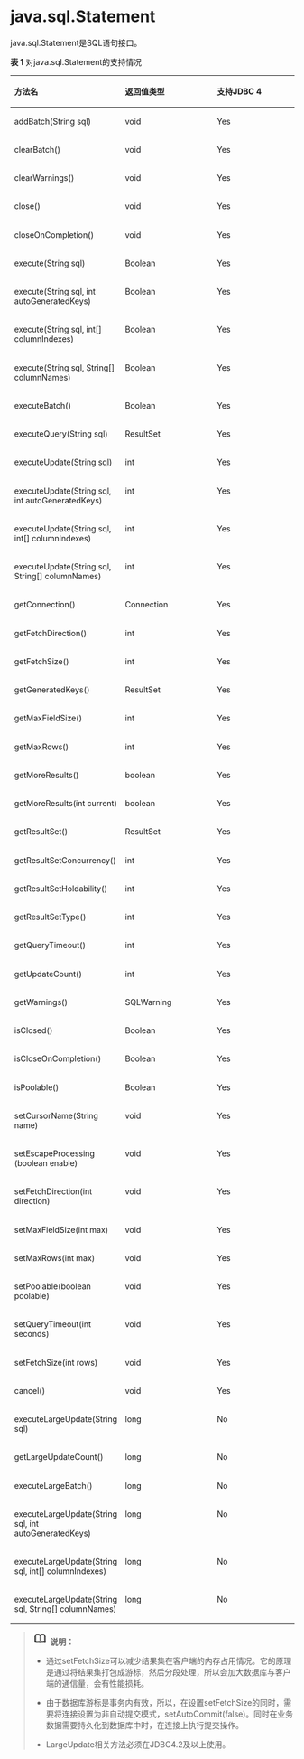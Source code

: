 # java.sql.Statement

java.sql.Statement是SQL语句接口。

**表 1**  对java.sql.Statement的支持情况

<a name="zh-cn_topic_0237120398_zh-cn_topic_0213179164_zh-cn_topic_0189250755_zh-cn_topic_0059777679_zh-cn_topic_0058965266_table29004196"></a>
<table><thead align="left"><tr id="zh-cn_topic_0237120398_zh-cn_topic_0213179164_zh-cn_topic_0189250755_zh-cn_topic_0059777679_zh-cn_topic_0058965266_row609630"><th class="cellrowborder" valign="top" width="32.22%" id="mcps1.2.4.1.1"><p id="zh-cn_topic_0237120398_zh-cn_topic_0213179164_zh-cn_topic_0189250755_zh-cn_topic_0059777679_zh-cn_topic_0058965266_p1185663"><a name="zh-cn_topic_0237120398_zh-cn_topic_0213179164_zh-cn_topic_0189250755_zh-cn_topic_0059777679_zh-cn_topic_0058965266_p1185663"></a><a name="zh-cn_topic_0237120398_zh-cn_topic_0213179164_zh-cn_topic_0189250755_zh-cn_topic_0059777679_zh-cn_topic_0058965266_p1185663"></a><b>方法名</b></p>
</th>
<th class="cellrowborder" valign="top" width="35.18%" id="mcps1.2.4.1.2"><p id="zh-cn_topic_0237120398_zh-cn_topic_0213179164_zh-cn_topic_0189250755_zh-cn_topic_0059777679_zh-cn_topic_0058965266_p27392696"><a name="zh-cn_topic_0237120398_zh-cn_topic_0213179164_zh-cn_topic_0189250755_zh-cn_topic_0059777679_zh-cn_topic_0058965266_p27392696"></a><a name="zh-cn_topic_0237120398_zh-cn_topic_0213179164_zh-cn_topic_0189250755_zh-cn_topic_0059777679_zh-cn_topic_0058965266_p27392696"></a><b>返回值类型</b></p>
</th>
<th class="cellrowborder" valign="top" width="32.6%" id="mcps1.2.4.1.3"><p id="zh-cn_topic_0237120398_zh-cn_topic_0213179164_zh-cn_topic_0189250755_zh-cn_topic_0059777679_zh-cn_topic_0058965266_p25146373"><a name="zh-cn_topic_0237120398_zh-cn_topic_0213179164_zh-cn_topic_0189250755_zh-cn_topic_0059777679_zh-cn_topic_0058965266_p25146373"></a><a name="zh-cn_topic_0237120398_zh-cn_topic_0213179164_zh-cn_topic_0189250755_zh-cn_topic_0059777679_zh-cn_topic_0058965266_p25146373"></a><b>支持JDBC 4</b></p>
</th>
</tr>
</thead>
<tbody><tr id="row1940543416342"><td class="cellrowborder" valign="top" width="32.22%" headers="mcps1.2.4.1.1 "><p id="p640523423416"><a name="p640523423416"></a><a name="p640523423416"></a>addBatch​(String sql)</p>
</td>
<td class="cellrowborder" valign="top" width="35.18%" headers="mcps1.2.4.1.2 "><p id="p540512346348"><a name="p540512346348"></a><a name="p540512346348"></a>void</p>
</td>
<td class="cellrowborder" valign="top" width="32.6%" headers="mcps1.2.4.1.3 "><p id="p440673403415"><a name="p440673403415"></a><a name="p440673403415"></a>Yes</p>
</td>
</tr>
<tr id="row191321120183514"><td class="cellrowborder" valign="top" width="32.22%" headers="mcps1.2.4.1.1 "><p id="p1613210202354"><a name="p1613210202354"></a><a name="p1613210202354"></a>clearBatch()</p>
</td>
<td class="cellrowborder" valign="top" width="35.18%" headers="mcps1.2.4.1.2 "><p id="p181329200354"><a name="p181329200354"></a><a name="p181329200354"></a>void</p>
</td>
<td class="cellrowborder" valign="top" width="32.6%" headers="mcps1.2.4.1.3 "><p id="p16132112015350"><a name="p16132112015350"></a><a name="p16132112015350"></a>Yes</p>
</td>
</tr>
<tr id="row5284032103510"><td class="cellrowborder" valign="top" width="32.22%" headers="mcps1.2.4.1.1 "><p id="p428493293511"><a name="p428493293511"></a><a name="p428493293511"></a>clearWarnings()</p>
</td>
<td class="cellrowborder" valign="top" width="35.18%" headers="mcps1.2.4.1.2 "><p id="p1528423233512"><a name="p1528423233512"></a><a name="p1528423233512"></a>void</p>
</td>
<td class="cellrowborder" valign="top" width="32.6%" headers="mcps1.2.4.1.3 "><p id="p1628473218353"><a name="p1628473218353"></a><a name="p1628473218353"></a>Yes</p>
</td>
</tr>
<tr id="zh-cn_topic_0237120398_zh-cn_topic_0213179164_zh-cn_topic_0189250755_zh-cn_topic_0059777679_zh-cn_topic_0058965266_row37638936"><td class="cellrowborder" valign="top" width="32.22%" headers="mcps1.2.4.1.1 "><p id="zh-cn_topic_0237120398_zh-cn_topic_0213179164_zh-cn_topic_0189250755_zh-cn_topic_0059777679_zh-cn_topic_0058965266_p24508923"><a name="zh-cn_topic_0237120398_zh-cn_topic_0213179164_zh-cn_topic_0189250755_zh-cn_topic_0059777679_zh-cn_topic_0058965266_p24508923"></a><a name="zh-cn_topic_0237120398_zh-cn_topic_0213179164_zh-cn_topic_0189250755_zh-cn_topic_0059777679_zh-cn_topic_0058965266_p24508923"></a>close()</p>
</td>
<td class="cellrowborder" valign="top" width="35.18%" headers="mcps1.2.4.1.2 "><p id="zh-cn_topic_0237120398_zh-cn_topic_0213179164_zh-cn_topic_0189250755_zh-cn_topic_0059777679_zh-cn_topic_0058965266_p21120241"><a name="zh-cn_topic_0237120398_zh-cn_topic_0213179164_zh-cn_topic_0189250755_zh-cn_topic_0059777679_zh-cn_topic_0058965266_p21120241"></a><a name="zh-cn_topic_0237120398_zh-cn_topic_0213179164_zh-cn_topic_0189250755_zh-cn_topic_0059777679_zh-cn_topic_0058965266_p21120241"></a>void</p>
</td>
<td class="cellrowborder" valign="top" width="32.6%" headers="mcps1.2.4.1.3 "><p id="zh-cn_topic_0237120398_zh-cn_topic_0213179164_zh-cn_topic_0189250755_zh-cn_topic_0059777679_zh-cn_topic_0058965266_p42500988"><a name="zh-cn_topic_0237120398_zh-cn_topic_0213179164_zh-cn_topic_0189250755_zh-cn_topic_0059777679_zh-cn_topic_0058965266_p42500988"></a><a name="zh-cn_topic_0237120398_zh-cn_topic_0213179164_zh-cn_topic_0189250755_zh-cn_topic_0059777679_zh-cn_topic_0058965266_p42500988"></a>Yes</p>
</td>
</tr>
<tr id="row847713073613"><td class="cellrowborder" valign="top" width="32.22%" headers="mcps1.2.4.1.1 "><p id="p13477133073618"><a name="p13477133073618"></a><a name="p13477133073618"></a>closeOnCompletion()</p>
</td>
<td class="cellrowborder" valign="top" width="35.18%" headers="mcps1.2.4.1.2 "><p id="p94772030133610"><a name="p94772030133610"></a><a name="p94772030133610"></a>void</p>
</td>
<td class="cellrowborder" valign="top" width="32.6%" headers="mcps1.2.4.1.3 "><p id="p124771930103611"><a name="p124771930103611"></a><a name="p124771930103611"></a>Yes</p>
</td>
</tr>
<tr id="zh-cn_topic_0237120398_zh-cn_topic_0213179164_zh-cn_topic_0189250755_zh-cn_topic_0059777679_zh-cn_topic_0058965266_row37959876"><td class="cellrowborder" valign="top" width="32.22%" headers="mcps1.2.4.1.1 "><p id="zh-cn_topic_0237120398_zh-cn_topic_0213179164_zh-cn_topic_0189250755_zh-cn_topic_0059777679_zh-cn_topic_0058965266_p16000688"><a name="zh-cn_topic_0237120398_zh-cn_topic_0213179164_zh-cn_topic_0189250755_zh-cn_topic_0059777679_zh-cn_topic_0058965266_p16000688"></a><a name="zh-cn_topic_0237120398_zh-cn_topic_0213179164_zh-cn_topic_0189250755_zh-cn_topic_0059777679_zh-cn_topic_0058965266_p16000688"></a>execute(String sql)</p>
</td>
<td class="cellrowborder" valign="top" width="35.18%" headers="mcps1.2.4.1.2 "><p id="zh-cn_topic_0237120398_zh-cn_topic_0213179164_zh-cn_topic_0189250755_zh-cn_topic_0059777679_zh-cn_topic_0058965266_p61133019"><a name="zh-cn_topic_0237120398_zh-cn_topic_0213179164_zh-cn_topic_0189250755_zh-cn_topic_0059777679_zh-cn_topic_0058965266_p61133019"></a><a name="zh-cn_topic_0237120398_zh-cn_topic_0213179164_zh-cn_topic_0189250755_zh-cn_topic_0059777679_zh-cn_topic_0058965266_p61133019"></a><span id="zh-cn_topic_0237120398_zh-cn_topic_0213179164_zh-cn_topic_0189250755_text8662312165011"><a name="zh-cn_topic_0237120398_zh-cn_topic_0213179164_zh-cn_topic_0189250755_text8662312165011"></a><a name="zh-cn_topic_0237120398_zh-cn_topic_0213179164_zh-cn_topic_0189250755_text8662312165011"></a>Boolean</span></p>
</td>
<td class="cellrowborder" valign="top" width="32.6%" headers="mcps1.2.4.1.3 "><p id="zh-cn_topic_0237120398_zh-cn_topic_0213179164_zh-cn_topic_0189250755_zh-cn_topic_0059777679_zh-cn_topic_0058965266_p23615318"><a name="zh-cn_topic_0237120398_zh-cn_topic_0213179164_zh-cn_topic_0189250755_zh-cn_topic_0059777679_zh-cn_topic_0058965266_p23615318"></a><a name="zh-cn_topic_0237120398_zh-cn_topic_0213179164_zh-cn_topic_0189250755_zh-cn_topic_0059777679_zh-cn_topic_0058965266_p23615318"></a>Yes</p>
</td>
</tr>
<tr id="row1690211123385"><td class="cellrowborder" valign="top" width="32.22%" headers="mcps1.2.4.1.1 "><p id="p4902112173814"><a name="p4902112173814"></a><a name="p4902112173814"></a>execute​(String sql, int autoGeneratedKeys)</p>
</td>
<td class="cellrowborder" valign="top" width="35.18%" headers="mcps1.2.4.1.2 "><p id="p1290211128387"><a name="p1290211128387"></a><a name="p1290211128387"></a><span id="text9800162923817"><a name="text9800162923817"></a><a name="text9800162923817"></a>Boolean</span></p>
</td>
<td class="cellrowborder" valign="top" width="32.6%" headers="mcps1.2.4.1.3 "><p id="p11902121213815"><a name="p11902121213815"></a><a name="p11902121213815"></a>Yes</p>
</td>
</tr>
<tr id="row16314163933820"><td class="cellrowborder" valign="top" width="32.22%" headers="mcps1.2.4.1.1 "><p id="p331413923819"><a name="p331413923819"></a><a name="p331413923819"></a>execute​(String sql, int[] columnIndexes)</p>
</td>
<td class="cellrowborder" valign="top" width="35.18%" headers="mcps1.2.4.1.2 "><p id="p9314839203818"><a name="p9314839203818"></a><a name="p9314839203818"></a><span id="text334154973819"><a name="text334154973819"></a><a name="text334154973819"></a>Boolean</span></p>
</td>
<td class="cellrowborder" valign="top" width="32.6%" headers="mcps1.2.4.1.3 "><p id="p163147397386"><a name="p163147397386"></a><a name="p163147397386"></a>Yes</p>
</td>
</tr>
<tr id="row267415216383"><td class="cellrowborder" valign="top" width="32.22%" headers="mcps1.2.4.1.1 "><p id="p106741552103810"><a name="p106741552103810"></a><a name="p106741552103810"></a>execute​(String sql, String[] columnNames)</p>
</td>
<td class="cellrowborder" valign="top" width="35.18%" headers="mcps1.2.4.1.2 "><p id="p1067410528388"><a name="p1067410528388"></a><a name="p1067410528388"></a><span id="text1766515053910"><a name="text1766515053910"></a><a name="text1766515053910"></a>Boolean</span></p>
</td>
<td class="cellrowborder" valign="top" width="32.6%" headers="mcps1.2.4.1.3 "><p id="p1467445243820"><a name="p1467445243820"></a><a name="p1467445243820"></a>Yes</p>
</td>
</tr>
<tr id="row147485103913"><td class="cellrowborder" valign="top" width="32.22%" headers="mcps1.2.4.1.1 "><p id="p97495133918"><a name="p97495133918"></a><a name="p97495133918"></a>executeBatch()</p>
</td>
<td class="cellrowborder" valign="top" width="35.18%" headers="mcps1.2.4.1.2 "><p id="p197410563915"><a name="p197410563915"></a><a name="p197410563915"></a><span id="text12823334203913"><a name="text12823334203913"></a><a name="text12823334203913"></a>Boolean</span></p>
</td>
<td class="cellrowborder" valign="top" width="32.6%" headers="mcps1.2.4.1.3 "><p id="p177419543916"><a name="p177419543916"></a><a name="p177419543916"></a>Yes</p>
</td>
</tr>
<tr id="zh-cn_topic_0237120398_zh-cn_topic_0213179164_zh-cn_topic_0189250755_zh-cn_topic_0059777679_zh-cn_topic_0058965266_row43652314"><td class="cellrowborder" valign="top" width="32.22%" headers="mcps1.2.4.1.1 "><p id="zh-cn_topic_0237120398_zh-cn_topic_0213179164_zh-cn_topic_0189250755_zh-cn_topic_0059777679_zh-cn_topic_0058965266_p58916306"><a name="zh-cn_topic_0237120398_zh-cn_topic_0213179164_zh-cn_topic_0189250755_zh-cn_topic_0059777679_zh-cn_topic_0058965266_p58916306"></a><a name="zh-cn_topic_0237120398_zh-cn_topic_0213179164_zh-cn_topic_0189250755_zh-cn_topic_0059777679_zh-cn_topic_0058965266_p58916306"></a>executeQuery(String sql)</p>
</td>
<td class="cellrowborder" valign="top" width="35.18%" headers="mcps1.2.4.1.2 "><p id="zh-cn_topic_0237120398_zh-cn_topic_0213179164_zh-cn_topic_0189250755_zh-cn_topic_0059777679_zh-cn_topic_0058965266_p33934608"><a name="zh-cn_topic_0237120398_zh-cn_topic_0213179164_zh-cn_topic_0189250755_zh-cn_topic_0059777679_zh-cn_topic_0058965266_p33934608"></a><a name="zh-cn_topic_0237120398_zh-cn_topic_0213179164_zh-cn_topic_0189250755_zh-cn_topic_0059777679_zh-cn_topic_0058965266_p33934608"></a>ResultSet</p>
</td>
<td class="cellrowborder" valign="top" width="32.6%" headers="mcps1.2.4.1.3 "><p id="zh-cn_topic_0237120398_zh-cn_topic_0213179164_zh-cn_topic_0189250755_zh-cn_topic_0059777679_zh-cn_topic_0058965266_p39492775"><a name="zh-cn_topic_0237120398_zh-cn_topic_0213179164_zh-cn_topic_0189250755_zh-cn_topic_0059777679_zh-cn_topic_0058965266_p39492775"></a><a name="zh-cn_topic_0237120398_zh-cn_topic_0213179164_zh-cn_topic_0189250755_zh-cn_topic_0059777679_zh-cn_topic_0058965266_p39492775"></a>Yes</p>
</td>
</tr>
<tr id="zh-cn_topic_0237120398_zh-cn_topic_0213179164_zh-cn_topic_0189250755_zh-cn_topic_0059777679_zh-cn_topic_0058965266_row12742307"><td class="cellrowborder" valign="top" width="32.22%" headers="mcps1.2.4.1.1 "><p id="zh-cn_topic_0237120398_zh-cn_topic_0213179164_zh-cn_topic_0189250755_zh-cn_topic_0059777679_zh-cn_topic_0058965266_p59468506"><a name="zh-cn_topic_0237120398_zh-cn_topic_0213179164_zh-cn_topic_0189250755_zh-cn_topic_0059777679_zh-cn_topic_0058965266_p59468506"></a><a name="zh-cn_topic_0237120398_zh-cn_topic_0213179164_zh-cn_topic_0189250755_zh-cn_topic_0059777679_zh-cn_topic_0058965266_p59468506"></a>executeUpdate(String sql)</p>
</td>
<td class="cellrowborder" valign="top" width="35.18%" headers="mcps1.2.4.1.2 "><p id="zh-cn_topic_0237120398_zh-cn_topic_0213179164_zh-cn_topic_0189250755_zh-cn_topic_0059777679_zh-cn_topic_0058965266_p51032441"><a name="zh-cn_topic_0237120398_zh-cn_topic_0213179164_zh-cn_topic_0189250755_zh-cn_topic_0059777679_zh-cn_topic_0058965266_p51032441"></a><a name="zh-cn_topic_0237120398_zh-cn_topic_0213179164_zh-cn_topic_0189250755_zh-cn_topic_0059777679_zh-cn_topic_0058965266_p51032441"></a>int</p>
</td>
<td class="cellrowborder" valign="top" width="32.6%" headers="mcps1.2.4.1.3 "><p id="zh-cn_topic_0237120398_zh-cn_topic_0213179164_zh-cn_topic_0189250755_zh-cn_topic_0059777679_zh-cn_topic_0058965266_p25652689"><a name="zh-cn_topic_0237120398_zh-cn_topic_0213179164_zh-cn_topic_0189250755_zh-cn_topic_0059777679_zh-cn_topic_0058965266_p25652689"></a><a name="zh-cn_topic_0237120398_zh-cn_topic_0213179164_zh-cn_topic_0189250755_zh-cn_topic_0059777679_zh-cn_topic_0058965266_p25652689"></a>Yes</p>
</td>
</tr>
<tr id="row1276495816395"><td class="cellrowborder" valign="top" width="32.22%" headers="mcps1.2.4.1.1 "><p id="p117648584396"><a name="p117648584396"></a><a name="p117648584396"></a>executeUpdate​(String sql, int autoGeneratedKeys)</p>
</td>
<td class="cellrowborder" valign="top" width="35.18%" headers="mcps1.2.4.1.2 "><p id="p1076413584397"><a name="p1076413584397"></a><a name="p1076413584397"></a>int</p>
</td>
<td class="cellrowborder" valign="top" width="32.6%" headers="mcps1.2.4.1.3 "><p id="p177641658143910"><a name="p177641658143910"></a><a name="p177641658143910"></a>Yes</p>
</td>
</tr>
<tr id="row12111348134017"><td class="cellrowborder" valign="top" width="32.22%" headers="mcps1.2.4.1.1 "><p id="p191274813407"><a name="p191274813407"></a><a name="p191274813407"></a>executeUpdate​(String sql, int[] columnIndexes)</p>
</td>
<td class="cellrowborder" valign="top" width="35.18%" headers="mcps1.2.4.1.2 "><p id="p191224814018"><a name="p191224814018"></a><a name="p191224814018"></a>int</p>
</td>
<td class="cellrowborder" valign="top" width="32.6%" headers="mcps1.2.4.1.3 "><p id="p141224834015"><a name="p141224834015"></a><a name="p141224834015"></a>Yes</p>
</td>
</tr>
<tr id="row12396181111416"><td class="cellrowborder" valign="top" width="32.22%" headers="mcps1.2.4.1.1 "><p id="p43961211174111"><a name="p43961211174111"></a><a name="p43961211174111"></a>executeUpdate​(String sql, String[] columnNames)</p>
</td>
<td class="cellrowborder" valign="top" width="35.18%" headers="mcps1.2.4.1.2 "><p id="p10396131154111"><a name="p10396131154111"></a><a name="p10396131154111"></a>int</p>
</td>
<td class="cellrowborder" valign="top" width="32.6%" headers="mcps1.2.4.1.3 "><p id="p1839651194111"><a name="p1839651194111"></a><a name="p1839651194111"></a>Yes</p>
</td>
</tr>
<tr id="zh-cn_topic_0237120398_zh-cn_topic_0213179164_zh-cn_topic_0189250755_zh-cn_topic_0059777679_zh-cn_topic_0058965266_row17415287"><td class="cellrowborder" valign="top" width="32.22%" headers="mcps1.2.4.1.1 "><p id="zh-cn_topic_0237120398_zh-cn_topic_0213179164_zh-cn_topic_0189250755_zh-cn_topic_0059777679_zh-cn_topic_0058965266_p32431541"><a name="zh-cn_topic_0237120398_zh-cn_topic_0213179164_zh-cn_topic_0189250755_zh-cn_topic_0059777679_zh-cn_topic_0058965266_p32431541"></a><a name="zh-cn_topic_0237120398_zh-cn_topic_0213179164_zh-cn_topic_0189250755_zh-cn_topic_0059777679_zh-cn_topic_0058965266_p32431541"></a>getConnection()</p>
</td>
<td class="cellrowborder" valign="top" width="35.18%" headers="mcps1.2.4.1.2 "><p id="zh-cn_topic_0237120398_zh-cn_topic_0213179164_zh-cn_topic_0189250755_zh-cn_topic_0059777679_zh-cn_topic_0058965266_p29842167"><a name="zh-cn_topic_0237120398_zh-cn_topic_0213179164_zh-cn_topic_0189250755_zh-cn_topic_0059777679_zh-cn_topic_0058965266_p29842167"></a><a name="zh-cn_topic_0237120398_zh-cn_topic_0213179164_zh-cn_topic_0189250755_zh-cn_topic_0059777679_zh-cn_topic_0058965266_p29842167"></a>Connection</p>
</td>
<td class="cellrowborder" valign="top" width="32.6%" headers="mcps1.2.4.1.3 "><p id="zh-cn_topic_0237120398_zh-cn_topic_0213179164_zh-cn_topic_0189250755_zh-cn_topic_0059777679_zh-cn_topic_0058965266_p3770917"><a name="zh-cn_topic_0237120398_zh-cn_topic_0213179164_zh-cn_topic_0189250755_zh-cn_topic_0059777679_zh-cn_topic_0058965266_p3770917"></a><a name="zh-cn_topic_0237120398_zh-cn_topic_0213179164_zh-cn_topic_0189250755_zh-cn_topic_0059777679_zh-cn_topic_0058965266_p3770917"></a>Yes</p>
</td>
</tr>
<tr id="row17536174710412"><td class="cellrowborder" valign="top" width="32.22%" headers="mcps1.2.4.1.1 "><p id="p4536134711413"><a name="p4536134711413"></a><a name="p4536134711413"></a>getFetchDirection()</p>
</td>
<td class="cellrowborder" valign="top" width="35.18%" headers="mcps1.2.4.1.2 "><p id="p1053694717419"><a name="p1053694717419"></a><a name="p1053694717419"></a>int</p>
</td>
<td class="cellrowborder" valign="top" width="32.6%" headers="mcps1.2.4.1.3 "><p id="p155362471419"><a name="p155362471419"></a><a name="p155362471419"></a>Yes</p>
</td>
</tr>
<tr id="row1455316813421"><td class="cellrowborder" valign="top" width="32.22%" headers="mcps1.2.4.1.1 "><p id="p255319812424"><a name="p255319812424"></a><a name="p255319812424"></a>getFetchSize()</p>
</td>
<td class="cellrowborder" valign="top" width="35.18%" headers="mcps1.2.4.1.2 "><p id="p135538884211"><a name="p135538884211"></a><a name="p135538884211"></a>int</p>
</td>
<td class="cellrowborder" valign="top" width="32.6%" headers="mcps1.2.4.1.3 "><p id="p155368194213"><a name="p155368194213"></a><a name="p155368194213"></a>Yes</p>
</td>
</tr>
<tr id="row17436142416421"><td class="cellrowborder" valign="top" width="32.22%" headers="mcps1.2.4.1.1 "><p id="p143632418421"><a name="p143632418421"></a><a name="p143632418421"></a>getGeneratedKeys()</p>
</td>
<td class="cellrowborder" valign="top" width="35.18%" headers="mcps1.2.4.1.2 "><p id="p5436202419423"><a name="p5436202419423"></a><a name="p5436202419423"></a>ResultSet</p>
</td>
<td class="cellrowborder" valign="top" width="32.6%" headers="mcps1.2.4.1.3 "><p id="p1143614244421"><a name="p1143614244421"></a><a name="p1143614244421"></a>Yes</p>
</td>
</tr>
<tr id="row1063114444219"><td class="cellrowborder" valign="top" width="32.22%" headers="mcps1.2.4.1.1 "><p id="p363134464215"><a name="p363134464215"></a><a name="p363134464215"></a>getMaxFieldSize()</p>
</td>
<td class="cellrowborder" valign="top" width="35.18%" headers="mcps1.2.4.1.2 "><p id="p56317447426"><a name="p56317447426"></a><a name="p56317447426"></a>int</p>
</td>
<td class="cellrowborder" valign="top" width="32.6%" headers="mcps1.2.4.1.3 "><p id="p563744134215"><a name="p563744134215"></a><a name="p563744134215"></a>Yes</p>
</td>
</tr>
<tr id="row14501131124313"><td class="cellrowborder" valign="top" width="32.22%" headers="mcps1.2.4.1.1 "><p id="p2700103516431"><a name="p2700103516431"></a><a name="p2700103516431"></a>getMaxRows()</p>
</td>
<td class="cellrowborder" valign="top" width="35.18%" headers="mcps1.2.4.1.2 "><p id="p19841957114314"><a name="p19841957114314"></a><a name="p19841957114314"></a>int</p>
</td>
<td class="cellrowborder" valign="top" width="32.6%" headers="mcps1.2.4.1.3 "><p id="p13501116437"><a name="p13501116437"></a><a name="p13501116437"></a>Yes</p>
</td>
</tr>
<tr id="row175816190430"><td class="cellrowborder" valign="top" width="32.22%" headers="mcps1.2.4.1.1 "><p id="p1270013516438"><a name="p1270013516438"></a><a name="p1270013516438"></a>getMoreResults()</p>
</td>
<td class="cellrowborder" valign="top" width="35.18%" headers="mcps1.2.4.1.2 "><p id="p085135713431"><a name="p085135713431"></a><a name="p085135713431"></a>boolean</p>
</td>
<td class="cellrowborder" valign="top" width="32.6%" headers="mcps1.2.4.1.3 "><p id="p358419194310"><a name="p358419194310"></a><a name="p358419194310"></a>Yes</p>
</td>
</tr>
<tr id="row1559682664313"><td class="cellrowborder" valign="top" width="32.22%" headers="mcps1.2.4.1.1 "><p id="p1701635124314"><a name="p1701635124314"></a><a name="p1701635124314"></a>getMoreResults​(int current)</p>
</td>
<td class="cellrowborder" valign="top" width="35.18%" headers="mcps1.2.4.1.2 "><p id="p128515572430"><a name="p128515572430"></a><a name="p128515572430"></a>boolean</p>
</td>
<td class="cellrowborder" valign="top" width="32.6%" headers="mcps1.2.4.1.3 "><p id="p1559632610438"><a name="p1559632610438"></a><a name="p1559632610438"></a>Yes</p>
</td>
</tr>
<tr id="zh-cn_topic_0237120398_zh-cn_topic_0213179164_zh-cn_topic_0189250755_zh-cn_topic_0059777679_zh-cn_topic_0058965266_row65640894"><td class="cellrowborder" valign="top" width="32.22%" headers="mcps1.2.4.1.1 "><p id="zh-cn_topic_0237120398_zh-cn_topic_0213179164_zh-cn_topic_0189250755_zh-cn_topic_0059777679_zh-cn_topic_0058965266_p8880240"><a name="zh-cn_topic_0237120398_zh-cn_topic_0213179164_zh-cn_topic_0189250755_zh-cn_topic_0059777679_zh-cn_topic_0058965266_p8880240"></a><a name="zh-cn_topic_0237120398_zh-cn_topic_0213179164_zh-cn_topic_0189250755_zh-cn_topic_0059777679_zh-cn_topic_0058965266_p8880240"></a>getResultSet()</p>
</td>
<td class="cellrowborder" valign="top" width="35.18%" headers="mcps1.2.4.1.2 "><p id="zh-cn_topic_0237120398_zh-cn_topic_0213179164_zh-cn_topic_0189250755_zh-cn_topic_0059777679_zh-cn_topic_0058965266_p30949584"><a name="zh-cn_topic_0237120398_zh-cn_topic_0213179164_zh-cn_topic_0189250755_zh-cn_topic_0059777679_zh-cn_topic_0058965266_p30949584"></a><a name="zh-cn_topic_0237120398_zh-cn_topic_0213179164_zh-cn_topic_0189250755_zh-cn_topic_0059777679_zh-cn_topic_0058965266_p30949584"></a>ResultSet</p>
</td>
<td class="cellrowborder" valign="top" width="32.6%" headers="mcps1.2.4.1.3 "><p id="zh-cn_topic_0237120398_zh-cn_topic_0213179164_zh-cn_topic_0189250755_zh-cn_topic_0059777679_zh-cn_topic_0058965266_p15409505"><a name="zh-cn_topic_0237120398_zh-cn_topic_0213179164_zh-cn_topic_0189250755_zh-cn_topic_0059777679_zh-cn_topic_0058965266_p15409505"></a><a name="zh-cn_topic_0237120398_zh-cn_topic_0213179164_zh-cn_topic_0189250755_zh-cn_topic_0059777679_zh-cn_topic_0058965266_p15409505"></a>Yes</p>
</td>
</tr>
<tr id="row122941237174513"><td class="cellrowborder" valign="top" width="32.22%" headers="mcps1.2.4.1.1 "><p id="p10261556204516"><a name="p10261556204516"></a><a name="p10261556204516"></a>getResultSetConcurrency()</p>
</td>
<td class="cellrowborder" valign="top" width="35.18%" headers="mcps1.2.4.1.2 "><p id="p9804220466"><a name="p9804220466"></a><a name="p9804220466"></a>int</p>
</td>
<td class="cellrowborder" valign="top" width="32.6%" headers="mcps1.2.4.1.3 "><p id="p17294737154517"><a name="p17294737154517"></a><a name="p17294737154517"></a>Yes</p>
</td>
</tr>
<tr id="row978116405453"><td class="cellrowborder" valign="top" width="32.22%" headers="mcps1.2.4.1.1 "><p id="p6261756104515"><a name="p6261756104515"></a><a name="p6261756104515"></a>getResultSetHoldability()</p>
</td>
<td class="cellrowborder" valign="top" width="35.18%" headers="mcps1.2.4.1.2 "><p id="p68041828463"><a name="p68041828463"></a><a name="p68041828463"></a>int</p>
</td>
<td class="cellrowborder" valign="top" width="32.6%" headers="mcps1.2.4.1.3 "><p id="p15781640194512"><a name="p15781640194512"></a><a name="p15781640194512"></a>Yes</p>
</td>
</tr>
<tr id="row47071349174517"><td class="cellrowborder" valign="top" width="32.22%" headers="mcps1.2.4.1.1 "><p id="p192665654510"><a name="p192665654510"></a><a name="p192665654510"></a>getResultSetType()</p>
</td>
<td class="cellrowborder" valign="top" width="35.18%" headers="mcps1.2.4.1.2 "><p id="p158046214616"><a name="p158046214616"></a><a name="p158046214616"></a>int</p>
</td>
<td class="cellrowborder" valign="top" width="32.6%" headers="mcps1.2.4.1.3 "><p id="p370744924512"><a name="p370744924512"></a><a name="p370744924512"></a>Yes</p>
</td>
</tr>
<tr id="zh-cn_topic_0237120398_zh-cn_topic_0213179164_zh-cn_topic_0189250755_zh-cn_topic_0059777679_zh-cn_topic_0058965266_row6055731"><td class="cellrowborder" valign="top" width="32.22%" headers="mcps1.2.4.1.1 "><p id="zh-cn_topic_0237120398_zh-cn_topic_0213179164_zh-cn_topic_0189250755_zh-cn_topic_0059777679_zh-cn_topic_0058965266_p44295845"><a name="zh-cn_topic_0237120398_zh-cn_topic_0213179164_zh-cn_topic_0189250755_zh-cn_topic_0059777679_zh-cn_topic_0058965266_p44295845"></a><a name="zh-cn_topic_0237120398_zh-cn_topic_0213179164_zh-cn_topic_0189250755_zh-cn_topic_0059777679_zh-cn_topic_0058965266_p44295845"></a>getQueryTimeout()</p>
</td>
<td class="cellrowborder" valign="top" width="35.18%" headers="mcps1.2.4.1.2 "><p id="zh-cn_topic_0237120398_zh-cn_topic_0213179164_zh-cn_topic_0189250755_zh-cn_topic_0059777679_zh-cn_topic_0058965266_p53884282"><a name="zh-cn_topic_0237120398_zh-cn_topic_0213179164_zh-cn_topic_0189250755_zh-cn_topic_0059777679_zh-cn_topic_0058965266_p53884282"></a><a name="zh-cn_topic_0237120398_zh-cn_topic_0213179164_zh-cn_topic_0189250755_zh-cn_topic_0059777679_zh-cn_topic_0058965266_p53884282"></a>int</p>
</td>
<td class="cellrowborder" valign="top" width="32.6%" headers="mcps1.2.4.1.3 "><p id="zh-cn_topic_0237120398_zh-cn_topic_0213179164_zh-cn_topic_0189250755_zh-cn_topic_0059777679_zh-cn_topic_0058965266_p66416078"><a name="zh-cn_topic_0237120398_zh-cn_topic_0213179164_zh-cn_topic_0189250755_zh-cn_topic_0059777679_zh-cn_topic_0058965266_p66416078"></a><a name="zh-cn_topic_0237120398_zh-cn_topic_0213179164_zh-cn_topic_0189250755_zh-cn_topic_0059777679_zh-cn_topic_0058965266_p66416078"></a>Yes</p>
</td>
</tr>
<tr id="zh-cn_topic_0237120398_zh-cn_topic_0213179164_zh-cn_topic_0189250755_zh-cn_topic_0059777679_zh-cn_topic_0058965266_row11397445"><td class="cellrowborder" valign="top" width="32.22%" headers="mcps1.2.4.1.1 "><p id="zh-cn_topic_0237120398_zh-cn_topic_0213179164_zh-cn_topic_0189250755_zh-cn_topic_0059777679_zh-cn_topic_0058965266_p18756861"><a name="zh-cn_topic_0237120398_zh-cn_topic_0213179164_zh-cn_topic_0189250755_zh-cn_topic_0059777679_zh-cn_topic_0058965266_p18756861"></a><a name="zh-cn_topic_0237120398_zh-cn_topic_0213179164_zh-cn_topic_0189250755_zh-cn_topic_0059777679_zh-cn_topic_0058965266_p18756861"></a>getUpdateCount()</p>
</td>
<td class="cellrowborder" valign="top" width="35.18%" headers="mcps1.2.4.1.2 "><p id="zh-cn_topic_0237120398_zh-cn_topic_0213179164_zh-cn_topic_0189250755_zh-cn_topic_0059777679_zh-cn_topic_0058965266_p35141355"><a name="zh-cn_topic_0237120398_zh-cn_topic_0213179164_zh-cn_topic_0189250755_zh-cn_topic_0059777679_zh-cn_topic_0058965266_p35141355"></a><a name="zh-cn_topic_0237120398_zh-cn_topic_0213179164_zh-cn_topic_0189250755_zh-cn_topic_0059777679_zh-cn_topic_0058965266_p35141355"></a>int</p>
</td>
<td class="cellrowborder" valign="top" width="32.6%" headers="mcps1.2.4.1.3 "><p id="zh-cn_topic_0237120398_zh-cn_topic_0213179164_zh-cn_topic_0189250755_zh-cn_topic_0059777679_zh-cn_topic_0058965266_p6666636"><a name="zh-cn_topic_0237120398_zh-cn_topic_0213179164_zh-cn_topic_0189250755_zh-cn_topic_0059777679_zh-cn_topic_0058965266_p6666636"></a><a name="zh-cn_topic_0237120398_zh-cn_topic_0213179164_zh-cn_topic_0189250755_zh-cn_topic_0059777679_zh-cn_topic_0058965266_p6666636"></a>Yes</p>
</td>
</tr>
<tr id="row450715293468"><td class="cellrowborder" valign="top" width="32.22%" headers="mcps1.2.4.1.1 "><p id="p1450702954610"><a name="p1450702954610"></a><a name="p1450702954610"></a>getWarnings()</p>
</td>
<td class="cellrowborder" valign="top" width="35.18%" headers="mcps1.2.4.1.2 "><p id="p12507329104612"><a name="p12507329104612"></a><a name="p12507329104612"></a>SQLWarning</p>
</td>
<td class="cellrowborder" valign="top" width="32.6%" headers="mcps1.2.4.1.3 "><p id="p15071929174611"><a name="p15071929174611"></a><a name="p15071929174611"></a>Yes</p>
</td>
</tr>
<tr id="zh-cn_topic_0237120398_zh-cn_topic_0213179164_zh-cn_topic_0189250755_zh-cn_topic_0059777679_zh-cn_topic_0058965266_row17787427"><td class="cellrowborder" valign="top" width="32.22%" headers="mcps1.2.4.1.1 "><p id="zh-cn_topic_0237120398_zh-cn_topic_0213179164_zh-cn_topic_0189250755_zh-cn_topic_0059777679_zh-cn_topic_0058965266_p25778201"><a name="zh-cn_topic_0237120398_zh-cn_topic_0213179164_zh-cn_topic_0189250755_zh-cn_topic_0059777679_zh-cn_topic_0058965266_p25778201"></a><a name="zh-cn_topic_0237120398_zh-cn_topic_0213179164_zh-cn_topic_0189250755_zh-cn_topic_0059777679_zh-cn_topic_0058965266_p25778201"></a>isClosed()</p>
</td>
<td class="cellrowborder" valign="top" width="35.18%" headers="mcps1.2.4.1.2 "><p id="zh-cn_topic_0237120398_zh-cn_topic_0213179164_zh-cn_topic_0189250755_zh-cn_topic_0059777679_zh-cn_topic_0058965266_p24733930"><a name="zh-cn_topic_0237120398_zh-cn_topic_0213179164_zh-cn_topic_0189250755_zh-cn_topic_0059777679_zh-cn_topic_0058965266_p24733930"></a><a name="zh-cn_topic_0237120398_zh-cn_topic_0213179164_zh-cn_topic_0189250755_zh-cn_topic_0059777679_zh-cn_topic_0058965266_p24733930"></a><span id="zh-cn_topic_0237120398_zh-cn_topic_0213179164_zh-cn_topic_0189250755_text14830113155012"><a name="zh-cn_topic_0237120398_zh-cn_topic_0213179164_zh-cn_topic_0189250755_text14830113155012"></a><a name="zh-cn_topic_0237120398_zh-cn_topic_0213179164_zh-cn_topic_0189250755_text14830113155012"></a>Boolean</span></p>
</td>
<td class="cellrowborder" valign="top" width="32.6%" headers="mcps1.2.4.1.3 "><p id="zh-cn_topic_0237120398_zh-cn_topic_0213179164_zh-cn_topic_0189250755_zh-cn_topic_0059777679_zh-cn_topic_0058965266_p1527124"><a name="zh-cn_topic_0237120398_zh-cn_topic_0213179164_zh-cn_topic_0189250755_zh-cn_topic_0059777679_zh-cn_topic_0058965266_p1527124"></a><a name="zh-cn_topic_0237120398_zh-cn_topic_0213179164_zh-cn_topic_0189250755_zh-cn_topic_0059777679_zh-cn_topic_0058965266_p1527124"></a>Yes</p>
</td>
</tr>
<tr id="row253118458461"><td class="cellrowborder" valign="top" width="32.22%" headers="mcps1.2.4.1.1 "><p id="p195316453468"><a name="p195316453468"></a><a name="p195316453468"></a>isCloseOnCompletion()</p>
</td>
<td class="cellrowborder" valign="top" width="35.18%" headers="mcps1.2.4.1.2 "><p id="p153112456466"><a name="p153112456466"></a><a name="p153112456466"></a><span id="text1831754124613"><a name="text1831754124613"></a><a name="text1831754124613"></a>Boolean</span></p>
</td>
<td class="cellrowborder" valign="top" width="32.6%" headers="mcps1.2.4.1.3 "><p id="p153184518467"><a name="p153184518467"></a><a name="p153184518467"></a>Yes</p>
</td>
</tr>
<tr id="row98591459478"><td class="cellrowborder" valign="top" width="32.22%" headers="mcps1.2.4.1.1 "><p id="p138594519471"><a name="p138594519471"></a><a name="p138594519471"></a>isPoolable()</p>
</td>
<td class="cellrowborder" valign="top" width="35.18%" headers="mcps1.2.4.1.2 "><p id="p1285915544718"><a name="p1285915544718"></a><a name="p1285915544718"></a><span id="text26481612134715"><a name="text26481612134715"></a><a name="text26481612134715"></a>Boolean</span></p>
</td>
<td class="cellrowborder" valign="top" width="32.6%" headers="mcps1.2.4.1.3 "><p id="p1385915164716"><a name="p1385915164716"></a><a name="p1385915164716"></a>Yes</p>
</td>
</tr>
<tr id="row137104331481"><td class="cellrowborder" valign="top" width="32.22%" headers="mcps1.2.4.1.1 "><p id="p1271133314483"><a name="p1271133314483"></a><a name="p1271133314483"></a>setCursorName​(String name)</p>
</td>
<td class="cellrowborder" valign="top" width="35.18%" headers="mcps1.2.4.1.2 "><p id="p12711533174812"><a name="p12711533174812"></a><a name="p12711533174812"></a>void</p>
</td>
<td class="cellrowborder" valign="top" width="32.6%" headers="mcps1.2.4.1.3 "><p id="p3711193311485"><a name="p3711193311485"></a><a name="p3711193311485"></a>Yes</p>
</td>
</tr>
<tr id="row16208124684816"><td class="cellrowborder" valign="top" width="32.22%" headers="mcps1.2.4.1.1 "><p id="p1520884615486"><a name="p1520884615486"></a><a name="p1520884615486"></a>setEscapeProcessing​(boolean enable)</p>
</td>
<td class="cellrowborder" valign="top" width="35.18%" headers="mcps1.2.4.1.2 "><p id="p720819462482"><a name="p720819462482"></a><a name="p720819462482"></a>void</p>
</td>
<td class="cellrowborder" valign="top" width="32.6%" headers="mcps1.2.4.1.3 "><p id="p182081646144811"><a name="p182081646144811"></a><a name="p182081646144811"></a>Yes</p>
</td>
</tr>
<tr id="row192759918494"><td class="cellrowborder" valign="top" width="32.22%" headers="mcps1.2.4.1.1 "><p id="p1327518944920"><a name="p1327518944920"></a><a name="p1327518944920"></a>setFetchDirection​(int direction)</p>
</td>
<td class="cellrowborder" valign="top" width="35.18%" headers="mcps1.2.4.1.2 "><p id="p1927509124911"><a name="p1927509124911"></a><a name="p1927509124911"></a>void</p>
</td>
<td class="cellrowborder" valign="top" width="32.6%" headers="mcps1.2.4.1.3 "><p id="p162752954910"><a name="p162752954910"></a><a name="p162752954910"></a>Yes</p>
</td>
</tr>
<tr id="row3513182912497"><td class="cellrowborder" valign="top" width="32.22%" headers="mcps1.2.4.1.1 "><p id="p101408016504"><a name="p101408016504"></a><a name="p101408016504"></a>setMaxFieldSize​(int max)</p>
</td>
<td class="cellrowborder" valign="top" width="35.18%" headers="mcps1.2.4.1.2 "><p id="p1651322911497"><a name="p1651322911497"></a><a name="p1651322911497"></a>void</p>
</td>
<td class="cellrowborder" valign="top" width="32.6%" headers="mcps1.2.4.1.3 "><p id="p1951315292499"><a name="p1951315292499"></a><a name="p1951315292499"></a>Yes</p>
</td>
</tr>
<tr id="row0737812155017"><td class="cellrowborder" valign="top" width="32.22%" headers="mcps1.2.4.1.1 "><p id="p673721225010"><a name="p673721225010"></a><a name="p673721225010"></a>setMaxRows​(int max)</p>
</td>
<td class="cellrowborder" valign="top" width="35.18%" headers="mcps1.2.4.1.2 "><p id="p173721255010"><a name="p173721255010"></a><a name="p173721255010"></a>void</p>
</td>
<td class="cellrowborder" valign="top" width="32.6%" headers="mcps1.2.4.1.3 "><p id="p1373751215503"><a name="p1373751215503"></a><a name="p1373751215503"></a>Yes</p>
</td>
</tr>
<tr id="row163871948135216"><td class="cellrowborder" valign="top" width="32.22%" headers="mcps1.2.4.1.1 "><p id="p10387124820520"><a name="p10387124820520"></a><a name="p10387124820520"></a>setPoolable​(boolean poolable)</p>
</td>
<td class="cellrowborder" valign="top" width="35.18%" headers="mcps1.2.4.1.2 "><p id="p9387348205211"><a name="p9387348205211"></a><a name="p9387348205211"></a>void</p>
</td>
<td class="cellrowborder" valign="top" width="32.6%" headers="mcps1.2.4.1.3 "><p id="p143875486522"><a name="p143875486522"></a><a name="p143875486522"></a>Yes</p>
</td>
</tr>
<tr id="zh-cn_topic_0237120398_zh-cn_topic_0213179164_zh-cn_topic_0189250755_zh-cn_topic_0059777679_zh-cn_topic_0058965266_row18856521"><td class="cellrowborder" valign="top" width="32.22%" headers="mcps1.2.4.1.1 "><p id="zh-cn_topic_0237120398_zh-cn_topic_0213179164_zh-cn_topic_0189250755_zh-cn_topic_0059777679_zh-cn_topic_0058965266_p43132848"><a name="zh-cn_topic_0237120398_zh-cn_topic_0213179164_zh-cn_topic_0189250755_zh-cn_topic_0059777679_zh-cn_topic_0058965266_p43132848"></a><a name="zh-cn_topic_0237120398_zh-cn_topic_0213179164_zh-cn_topic_0189250755_zh-cn_topic_0059777679_zh-cn_topic_0058965266_p43132848"></a>setQueryTimeout(int seconds)</p>
</td>
<td class="cellrowborder" valign="top" width="35.18%" headers="mcps1.2.4.1.2 "><p id="zh-cn_topic_0237120398_zh-cn_topic_0213179164_zh-cn_topic_0189250755_zh-cn_topic_0059777679_zh-cn_topic_0058965266_p12991834"><a name="zh-cn_topic_0237120398_zh-cn_topic_0213179164_zh-cn_topic_0189250755_zh-cn_topic_0059777679_zh-cn_topic_0058965266_p12991834"></a><a name="zh-cn_topic_0237120398_zh-cn_topic_0213179164_zh-cn_topic_0189250755_zh-cn_topic_0059777679_zh-cn_topic_0058965266_p12991834"></a>void</p>
</td>
<td class="cellrowborder" valign="top" width="32.6%" headers="mcps1.2.4.1.3 "><p id="zh-cn_topic_0237120398_zh-cn_topic_0213179164_zh-cn_topic_0189250755_zh-cn_topic_0059777679_zh-cn_topic_0058965266_p37346808"><a name="zh-cn_topic_0237120398_zh-cn_topic_0213179164_zh-cn_topic_0189250755_zh-cn_topic_0059777679_zh-cn_topic_0058965266_p37346808"></a><a name="zh-cn_topic_0237120398_zh-cn_topic_0213179164_zh-cn_topic_0189250755_zh-cn_topic_0059777679_zh-cn_topic_0058965266_p37346808"></a>Yes</p>
</td>
</tr>
<tr id="zh-cn_topic_0237120398_zh-cn_topic_0213179164_zh-cn_topic_0189250755_zh-cn_topic_0059777679_row38611207145243"><td class="cellrowborder" valign="top" width="32.22%" headers="mcps1.2.4.1.1 "><p id="zh-cn_topic_0237120398_zh-cn_topic_0213179164_zh-cn_topic_0189250755_zh-cn_topic_0059777679_p40500042145243"><a name="zh-cn_topic_0237120398_zh-cn_topic_0213179164_zh-cn_topic_0189250755_zh-cn_topic_0059777679_p40500042145243"></a><a name="zh-cn_topic_0237120398_zh-cn_topic_0213179164_zh-cn_topic_0189250755_zh-cn_topic_0059777679_p40500042145243"></a>setFetchSize(int rows)</p>
</td>
<td class="cellrowborder" valign="top" width="35.18%" headers="mcps1.2.4.1.2 "><p id="zh-cn_topic_0237120398_zh-cn_topic_0213179164_zh-cn_topic_0189250755_zh-cn_topic_0059777679_p59277941145243"><a name="zh-cn_topic_0237120398_zh-cn_topic_0213179164_zh-cn_topic_0189250755_zh-cn_topic_0059777679_p59277941145243"></a><a name="zh-cn_topic_0237120398_zh-cn_topic_0213179164_zh-cn_topic_0189250755_zh-cn_topic_0059777679_p59277941145243"></a>void</p>
</td>
<td class="cellrowborder" valign="top" width="32.6%" headers="mcps1.2.4.1.3 "><p id="zh-cn_topic_0237120398_zh-cn_topic_0213179164_zh-cn_topic_0189250755_zh-cn_topic_0059777679_p36783921145243"><a name="zh-cn_topic_0237120398_zh-cn_topic_0213179164_zh-cn_topic_0189250755_zh-cn_topic_0059777679_p36783921145243"></a><a name="zh-cn_topic_0237120398_zh-cn_topic_0213179164_zh-cn_topic_0189250755_zh-cn_topic_0059777679_p36783921145243"></a>Yes</p>
</td>
</tr>
<tr id="zh-cn_topic_0237120398_zh-cn_topic_0213179164_zh-cn_topic_0189250755_zh-cn_topic_0059777679_r1827afa9d2134344a186a023d0e33bc7"><td class="cellrowborder" valign="top" width="32.22%" headers="mcps1.2.4.1.1 "><p id="zh-cn_topic_0237120398_zh-cn_topic_0213179164_zh-cn_topic_0189250755_zh-cn_topic_0059777679_af6cbc3a0b3ff452d863c7b081ee4d653"><a name="zh-cn_topic_0237120398_zh-cn_topic_0213179164_zh-cn_topic_0189250755_zh-cn_topic_0059777679_af6cbc3a0b3ff452d863c7b081ee4d653"></a><a name="zh-cn_topic_0237120398_zh-cn_topic_0213179164_zh-cn_topic_0189250755_zh-cn_topic_0059777679_af6cbc3a0b3ff452d863c7b081ee4d653"></a>cancel()</p>
</td>
<td class="cellrowborder" valign="top" width="35.18%" headers="mcps1.2.4.1.2 "><p id="zh-cn_topic_0237120398_zh-cn_topic_0213179164_zh-cn_topic_0189250755_zh-cn_topic_0059777679_a233738808bb94ae884b017c0b91c8f57"><a name="zh-cn_topic_0237120398_zh-cn_topic_0213179164_zh-cn_topic_0189250755_zh-cn_topic_0059777679_a233738808bb94ae884b017c0b91c8f57"></a><a name="zh-cn_topic_0237120398_zh-cn_topic_0213179164_zh-cn_topic_0189250755_zh-cn_topic_0059777679_a233738808bb94ae884b017c0b91c8f57"></a>void</p>
</td>
<td class="cellrowborder" valign="top" width="32.6%" headers="mcps1.2.4.1.3 "><p id="zh-cn_topic_0237120398_zh-cn_topic_0213179164_zh-cn_topic_0189250755_zh-cn_topic_0059777679_a7733e8a283e94ce9b05f62edcb60533f"><a name="zh-cn_topic_0237120398_zh-cn_topic_0213179164_zh-cn_topic_0189250755_zh-cn_topic_0059777679_a7733e8a283e94ce9b05f62edcb60533f"></a><a name="zh-cn_topic_0237120398_zh-cn_topic_0213179164_zh-cn_topic_0189250755_zh-cn_topic_0059777679_a7733e8a283e94ce9b05f62edcb60533f"></a>Yes</p>
</td>
</tr>
<tr id="row37088558211"><td class="cellrowborder" valign="top" width="32.22%" headers="mcps1.2.4.1.1 "><p id="p97081555172119"><a name="p97081555172119"></a><a name="p97081555172119"></a><span id="ph745214141863"><a name="ph745214141863"></a><a name="ph745214141863"></a>executeLargeUpdate(String sql)</span></p>
</td>
<td class="cellrowborder" valign="top" width="35.18%" headers="mcps1.2.4.1.2 "><p id="p1670810558211"><a name="p1670810558211"></a><a name="p1670810558211"></a><span id="ph343462117712"><a name="ph343462117712"></a><a name="ph343462117712"></a>long</span></p>
</td>
<td class="cellrowborder" valign="top" width="32.6%" headers="mcps1.2.4.1.3 "><p id="p7708455172110"><a name="p7708455172110"></a><a name="p7708455172110"></a><span id="ph157531833377"><a name="ph157531833377"></a><a name="ph157531833377"></a>No</span></p>
</td>
</tr>
<tr id="row11331123122213"><td class="cellrowborder" valign="top" width="32.22%" headers="mcps1.2.4.1.1 "><p id="p143311135221"><a name="p143311135221"></a><a name="p143311135221"></a><span id="ph180871918613"><a name="ph180871918613"></a><a name="ph180871918613"></a>getLargeUpdateCount()</span></p>
</td>
<td class="cellrowborder" valign="top" width="35.18%" headers="mcps1.2.4.1.2 "><p id="p1933110317222"><a name="p1933110317222"></a><a name="p1933110317222"></a><span id="ph1597952012311"><a name="ph1597952012311"></a><a name="ph1597952012311"></a>long</span></p>
</td>
<td class="cellrowborder" valign="top" width="32.6%" headers="mcps1.2.4.1.3 "><p id="p23312372219"><a name="p23312372219"></a><a name="p23312372219"></a><span id="ph10507203342316"><a name="ph10507203342316"></a><a name="ph10507203342316"></a>No</span></p>
</td>
</tr>
<tr id="row16355792219"><td class="cellrowborder" valign="top" width="32.22%" headers="mcps1.2.4.1.1 "><p id="p186358712212"><a name="p186358712212"></a><a name="p186358712212"></a><span id="ph46529268616"><a name="ph46529268616"></a><a name="ph46529268616"></a>executeLargeBatch()</span></p>
</td>
<td class="cellrowborder" valign="top" width="35.18%" headers="mcps1.2.4.1.2 "><p id="p56358710226"><a name="p56358710226"></a><a name="p56358710226"></a><span id="ph3685162162313"><a name="ph3685162162313"></a><a name="ph3685162162313"></a>long</span></p>
</td>
<td class="cellrowborder" valign="top" width="32.6%" headers="mcps1.2.4.1.3 "><p id="p263527152214"><a name="p263527152214"></a><a name="p263527152214"></a><span id="ph1225773415235"><a name="ph1225773415235"></a><a name="ph1225773415235"></a>No</span></p>
</td>
</tr>
<tr id="row1070771211226"><td class="cellrowborder" valign="top" width="32.22%" headers="mcps1.2.4.1.1 "><p id="p19707141213224"><a name="p19707141213224"></a><a name="p19707141213224"></a><span id="ph108181136569"><a name="ph108181136569"></a><a name="ph108181136569"></a>executeLargeUpdate(String sql, int autoGeneratedKeys)</span></p>
</td>
<td class="cellrowborder" valign="top" width="35.18%" headers="mcps1.2.4.1.2 "><p id="p1707131218221"><a name="p1707131218221"></a><a name="p1707131218221"></a><span id="ph174365221231"><a name="ph174365221231"></a><a name="ph174365221231"></a>long</span></p>
</td>
<td class="cellrowborder" valign="top" width="32.6%" headers="mcps1.2.4.1.3 "><p id="p4707161218223"><a name="p4707161218223"></a><a name="p4707161218223"></a><span id="ph16750355238"><a name="ph16750355238"></a><a name="ph16750355238"></a>No</span></p>
</td>
</tr>
<tr id="row6971116102213"><td class="cellrowborder" valign="top" width="32.22%" headers="mcps1.2.4.1.1 "><p id="p0971916122219"><a name="p0971916122219"></a><a name="p0971916122219"></a>executeLargeUpdate(String sql, int[] columnIndexes)</p>
</td>
<td class="cellrowborder" valign="top" width="35.18%" headers="mcps1.2.4.1.2 "><p id="p19971216182212"><a name="p19971216182212"></a><a name="p19971216182212"></a><span id="ph815782319230"><a name="ph815782319230"></a><a name="ph815782319230"></a>long</span></p>
</td>
<td class="cellrowborder" valign="top" width="32.6%" headers="mcps1.2.4.1.3 "><p id="p2971916152217"><a name="p2971916152217"></a><a name="p2971916152217"></a><span id="ph57495355236"><a name="ph57495355236"></a><a name="ph57495355236"></a>No</span></p>
</td>
</tr>
<tr id="row0846142252213"><td class="cellrowborder" valign="top" width="32.22%" headers="mcps1.2.4.1.1 "><p id="p6847122212219"><a name="p6847122212219"></a><a name="p6847122212219"></a><span id="ph1913715111273"><a name="ph1913715111273"></a><a name="ph1913715111273"></a>executeLargeUpdate(String sql, String[] columnNames)</span></p>
</td>
<td class="cellrowborder" valign="top" width="35.18%" headers="mcps1.2.4.1.2 "><p id="p9847192211225"><a name="p9847192211225"></a><a name="p9847192211225"></a><span id="ph482182420232"><a name="ph482182420232"></a><a name="ph482182420232"></a>long</span></p>
</td>
<td class="cellrowborder" valign="top" width="32.6%" headers="mcps1.2.4.1.3 "><p id="p784712223228"><a name="p784712223228"></a><a name="p784712223228"></a><span id="ph13388036182312"><a name="ph13388036182312"></a><a name="ph13388036182312"></a>No</span></p>
</td>
</tr>
</tbody>
</table>

>![](public_sys-resources/icon-note.png) **说明：** 
>
>-   通过setFetchSize可以减少结果集在客户端的内存占用情况。它的原理是通过将结果集打包成游标，然后分段处理，所以会加大数据库与客户端的通信量，会有性能损耗。
>
>-   由于数据库游标是事务内有效，所以，在设置setFetchSize的同时，需要将连接设置为非自动提交模式，setAutoCommit\(false\)。同时在业务数据需要持久化到数据库中时，在连接上执行提交操作。
>
>-   LargeUpdate相关方法必须在JDBC4.2及以上使用。


